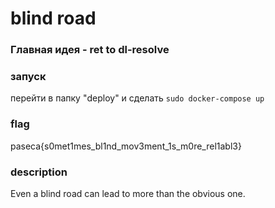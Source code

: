 # blind road
### Главная идея - ret to dl-resolve
### запуск
перейти в папку "deploy" и сделать `sudo docker-compose up`
### flag
paseca{s0met1mes_bl1nd_mov3ment_1s_m0re_rel1abl3}
### description
Even a blind road can lead to more than the obvious one.
